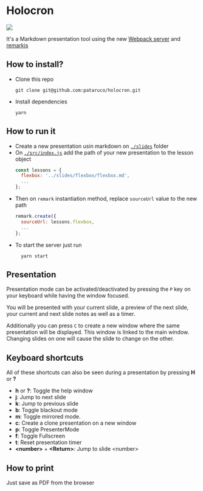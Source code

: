 # Holocron

![](https://media.giphy.com/media/l2JJmXRcFoEJNXyEM/giphy.gif)

It's a Markdown presentation tool using the new [Webpack server](https://github.com/webpack-contrib/webpack-serve) and [remarkjs](https://github.com/gnab/remark)

## How to install?

- Clone this repo

  ```shell
  git clone git@github.com:pataruco/holocron.git
  ```

- Install dependencies
  ```shell
  yarn
  ```

## How to run it

- Create a new presentation usin markdown on [`./slides`](./slides) folder
- On [`./src/index.js`](./src/index.js) add the path of your new presentation to the lesson object
  ```js
  const lessons = {
    flexbox: '../slides/flexbox/flexbox.md',
    ...
  };
  ```
- Then on `remark` instantiation method, replace `sourceUrl` value to the new path
  ```js
  remark.create({
    sourceUrl: lessons.flexbox,
    ...
  };
  ```
- To start the server just run
  ```shell
    yarn start
  ```

## Presentation

Presentation mode can be activated/deactivated by pressing the `P` key on your keyboard while having the window focused.

You will be presented with your current slide, a preview of the next slide, your current and next slide notes as well as a timer.

Additionally you can press `C` to create a new window where the same presentation will be displayed. This window is linked to the main window. Changing slides on one will cause the slide to change on the other.

## Keyboard shortcuts

All of these shortcuts can also be seen during a presentation by pressing **H** or **?**

- **h** or **?**: Toggle the help window
- **j**: Jump to next slide
- **k**: Jump to previous slide
- **b**: Toggle blackout mode
- **m**: Toggle mirrored mode.
- **c**: Create a clone presentation on a new window
- **p**: Toggle PresenterMode
- **f**: Toggle Fullscreen
- **t**: Reset presentation timer
- **&lt;number&gt;** + **&lt;Return&gt;**: Jump to slide &lt;number&gt;

## How to print

Just save as PDF from the browser
